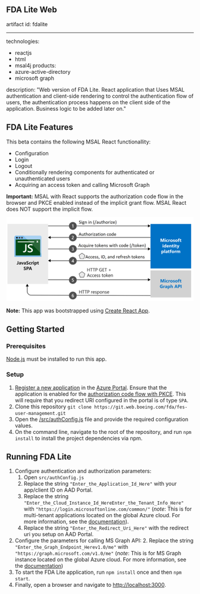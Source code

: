 ## FDA Lite Web

artifact id: fdalite

---
technologies:
- reactjs
- html
- msal4j
products:
- azure-active-directory
- microsoft graph

description: "Web version of FDA Lite. React application that Uses MSAL authentication and 
client-side rendering to control the authentication flow of users, the authentication 
process happens on the client side of the application. Business logic to be added later on."

## FDA Lite Features

This beta contains the following MSAL React functionallity:

* Configuration
* Login
* Logout
* Conditionally rendering components for authenticated or unauthenticated users
* Acquiring an access token and calling Microsoft Graph

**Important:** MSAL with React supports the authorization code flow in the browser and PKCE enabled instead of the implicit grant flow. MSAL React does NOT support the implicit flow.

![Topology](./authflow.png)

**Note:** This app was bootstrapped using [Create React App](https://github.com/facebook/create-react-app).

## Getting Started

### Prerequisites

[Node.js](https://nodejs.org/en/) must be installed to run this app.

### Setup

1. [Register a new application](https://docs.microsoft.com/azure/active-directory/develop/scenario-spa-app-registration) in the [Azure Portal](https://portal.azure.com). Ensure that the application is enabled for the [authorization code flow with PKCE](https://docs.microsoft.com/azure/active-directory/develop/v2-oauth2-auth-code-flow). This will require that you redirect URI configured in the portal is of type `SPA`.
1. Clone this repository `git clone https://git.web.boeing.com/fda/fes-user-management.git`
1. Open the [/src/authConfig.js](./src/authConfig.js) file and provide the required configuration values.
1. On the command line, navigate to the root of the repository, and run `npm install` to install the project dependencies via npm.

## Running FDA Lite

1. Configure authentication and authorization parameters:
   1. Open `src/authConfig.js`
   2. Replace the string `"Enter_the_Application_Id_Here"` with your app/client ID on AAD Portal.
   3. Replace the string `"Enter_the_Cloud_Instance_Id_HereEnter_the_Tenant_Info_Here"` with `"https://login.microsoftonline.com/common/"` (*note*: This is for multi-tenant applications located on the global Azure cloud. For more information, see the [documentation](https://docs.microsoft.com/azure/active-directory/develop/quickstart-v2-javascript-auth-code)).
   4. Replace the string `"Enter_the_Redirect_Uri_Here"` with the redirect uri you setup on AAD Portal.
2. Configure the parameters for calling MS Graph API:
   2. Replace the string `"Enter_the_Graph_Endpoint_Herev1.0/me"` with `"https://graph.microsoft.com/v1.0/me"` (*note*: This is for MS Graph instance located on the global Azure cloud. For more information, see the [documentation](https://docs.microsoft.com/en-us/graph/deployments))
3. To start the FDA Lite application, run `npm install` once and then `npm start`.
4. Finally, open a browser and navigate to [http://localhost:3000](http://localhost:3000).

